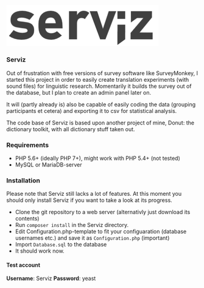 <img src="https://github.com/blekerfeld/serviz/blob/master/library/staticimages/logo.png?raw=true" width="400">

### Serviz

Out of frustration with free versions of survey software like SurveyMonkey, I started this project in order to easily create translation experiments (with sound files) for linguistic research. Momentarily it builds the survey out of the database, but I plan to create an admin panel later on.

It will (partly already is) also be capable of easily coding the data (grouping participants et cetera) and exporting it to csv for statistical analysis.

The code base of Serviz is based upon another project of mine, Donut: the dictionary toolkit, with all dictionary stuff taken out. 

### Requirements

* PHP 5.6+ (ideally PHP 7+), might work with PHP 5.4+ (not tested)
* MySQL or MariaDB-server

### Installation

Please note that Serviz still lacks a lot of features. At this moment you should only install Serviz if you want to take a look at its progress.

* Clone the git repository to a web server (alternativly just download its contents)
* Run `composer install` in the Serviz directory.
* Edit Configuration.php-template to fit your configuaration (database usernames etc.) and save it as `Configuration.php` (important)
* Import `Database.sql` to the database
* It should work now.


#### Test account
**Username**: Serviz
**Password**: yeast
